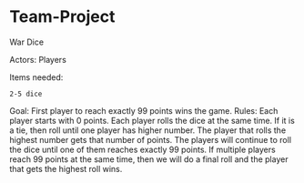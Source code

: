 # Team-Project

War Dice

Actors:
	Players

Items needed:

	2-5 dice
	
Goal:
	First player to reach exactly 99 points wins the game.
Rules:
	Each player starts with 0 points.
	Each player rolls the dice at the same time.
		If it is a tie, then roll until one player has higher number.
	The player that rolls the highest number gets that number of points.
	The players will continue to roll the dice until one of them reaches exactly 99 
points.
		If multiple players reach 99 points at the same time, then we will do a 
final roll and the player that gets the highest roll wins. 

